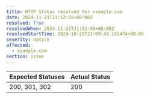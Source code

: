 ```yaml
---
title: HTTP Status resolved for example.com
date: 2024-11-21T21:52:55+00:00Z
resolved: True
resolvedWhen: 2024-11-21T21:52:55+00:00Z
resolvedStartTime: 2024-10-25T21:09:43.191474+00:00
severity: notice
affected:
  - example.com
section: issue
---
```


| Expected Statuses | Actual Status  |
|-------------------|----------------|
| 200, 301, 302 | 200 |

